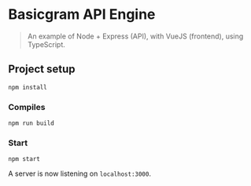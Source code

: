 # Basicgram API Engine
> An example of Node + Express (API), with VueJS (frontend), using TypeScript.

## Project setup
```
npm install
```

### Compiles
```
npm run build
```

### Start
```
npm start
```
A server is now listening on `localhost:3000`.
